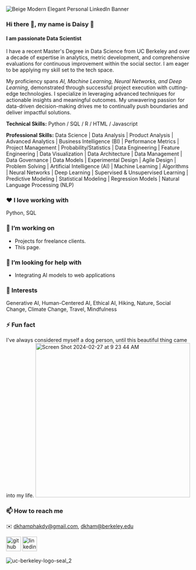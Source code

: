 ![Beige Modern Elegant Personal LinkedIn Banner](https://github.com/dkham/dkham/assets/72950291/bf73aa38-8a5f-49a7-b27c-cdcb8bbca997)

### Hi there 👋, my name is Daisy 🌸
#### I am passionate Data Scientist

I have a recent Master's Degree in Data Science from UC Berkeley and over a decade of expertise in analytics, metric development, and comprehensive evaluations for continuous improvement within the social sector. I am eager to be applying my skill set to the tech space. 

My proficiency spans *AI, Machine Learning, Neural Networks, and Deep Learning*, demonstrated through successful project execution with cutting-edge technologies. I specialize in leveraging advanced techniques for actionable insights and meaningful outcomes. My unwavering passion for data-driven decision-making drives me to continually push boundaries and deliver impactful solutions.

**Technical Skills:** Python / SQL / R / HTML / Javascript

**Professional Skills:** Data Science | Data Analysis | Product Analysis | Advanced Analytics | Business Intelligence (BI) | Performance Metrics | Project Management | Probability/Statistics | Data Engineering | Feature Engineering | Data Visualization | Data Architecture | Data Management | Data Governance | Data Models | Experimental Design | Agile Design | Problem Solving | Artificial Intelligence (AI) | Machine Learning | Algorithms | Neural Networks | Deep Learning | Supervised & Unsupervised Learning | Predictive Modeling | Statistical Modeling | Regression Models | Natural Language Processing (NLP) 



### ❤ I love working with
Python, SQL

### 🔭 I’m working on
- Projects for freelance clients.
- This page.

### 🤔 I’m looking for help with

- Integrating AI models to web applications

### 🌳 Interests

Generative AI, Human-Centered AI, Ethical AI, Hiking, Nature, Social Change, Climate Change, Travel, Mindfulness

### ⚡ Fun fact

I've always considered myself a dog person, until this beautiful thing came into my life. 
<img width="421" alt="Screen Shot 2024-02-27 at 9 23 44 AM" src="https://github.com/dkham/dkham/assets/72950291/abf28c61-c54d-43b4-a0fb-865ddf8243ac">

### 📫 How to reach me

✉️ dkhamphakdy@gmail.com, dkham@berkeley.edu

[<img src='https://cdn.jsdelivr.net/npm/simple-icons@3.0.1/icons/github.svg' alt='github' height='40'>](https://github.com/dkham)  [<img src='https://cdn.jsdelivr.net/npm/simple-icons@3.0.1/icons/linkedin.svg' alt='linkedin' height='40'>](https://www.linkedin.com/in/daisykhamphakdy/)  


![uc-berkeley-logo-seal_2](https://github.com/dkham/dkham/assets/72950291/5ad186e5-859c-4a89-a33d-69776f18cc7b)



<!--
**dkham/dkham** is a ✨ _special_ ✨ repository because its `README.md` (this file) appears on your GitHub profile.

Here are some ideas to get you started:

- 🔭 I’m currently working on ...
- 🌱 I’m currently learning ...
- 👯 I’m looking to collaborate on ...
- 🤔 I’m looking for help with ...
- 💬 Ask me about ...
- 📫 How to reach me: ...
- 😄 Pronouns: she / her
- ⚡ Fun fact: ...
-->
